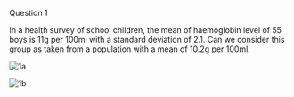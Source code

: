 Question 1

In a health survey of school children, the mean of haemoglobin level of 55 boys is 11g per 100ml with a standard deviation of 2.1. Can we consider this group as taken from a population with a mean of 10.2g per 100ml.

![1a](https://user-images.githubusercontent.com/53899365/98791397-0457f900-242b-11eb-8d3b-70f7e78a5707.png)

![1b](https://user-images.githubusercontent.com/53899365/98791410-0752e980-242b-11eb-81b3-63e9bee5cb81.png)

